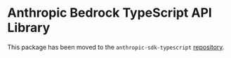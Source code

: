 # Anthropic Bedrock TypeScript API Library

This package has been moved to the `anthropic-sdk-typescript` [repository](https://github.com/anthropics/anthropic-sdk-typescript/tree/main/packages/bedrock-sdk).
